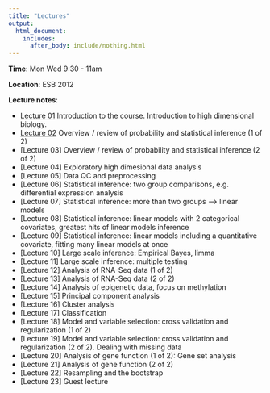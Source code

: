 ```yaml
---
title: "Lectures"
output:
  html_document:
    includes:
      after_body: include/nothing.html
---
```

**Time**: Mon Wed 9:30 - 11am

**Location**: ESB 2012

**Lecture notes**:

  * [Lecture 01](lect01_course-intro.pdf) Introduction to the course. Introduction to high dimensional biology.
  * [Lecture 02](lect02_introToStatInf-probBasics.pdf) Overview / review of probability and statistical inference (1 of 2)
  * [Lecture 03] Overview / review of probability and statistical inference (2 of 2) 
  * [Lecture 04] Exploratory high dimesional data analysis 
  * [Lecture 05] Data QC and preprocessing
  * [Lecture 06] Statistical inference: two group comparisons, e.g. differential expression analysis
  * [Lecture 07] Statistical inference: more than two groups --> linear models 
  * [Lecture 08] Statistical inference: linear models with 2 categorical covariates, greatest hits of linear models inference
  * [Lecture 09] Statistical inference: linear models including a quantitative covariate, fitting many linear models at once
  * [Lecture 10] Large scale inference: Empirical Bayes, limma 
  * [Lecture 11] Large scale inference: multiple testing
  * [Lecture 12] Analysis of RNA-Seq data (1 of 2)
  * [Lecture 13] Analysis of RNA-Seq data (2 of 2)
  * [Lecture 14] Analysis of epigenetic data, focus on methylation
  * [Lecture 15] Principal component analysis
  * [Lecture 16] Cluster analysis
  * [Lecture 17] Classification
  * [Lecture 18] Model and variable selection: cross validation and regularization (1 of 2)
  * [Lecture 19] Model and variable selection: cross validation and regularization (2 of 2). Dealing with missing data
  * [Lecture 20] Analysis of gene function (1 of 2): Gene set analysis
  * [Lecture 21] Analysis of gene function (2 of 2)
  * [Lecture 22] Resampling and the bootstrap
  * [Lecture 23] Guest lecture